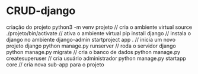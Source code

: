 # CRUD-django
<p>
criação do projeto
    python3 -m venv projeto // cria o ambiente virtual
    source ./projeto/bin/activate // ativa o ambiente virtual
    pip install django // instala o django no ambiente
    django-admin startproject app . // inicia um novo projeto django
    python manage.py runserver // roda o servidor django
    python manage.py migrate // cria o banco de dados
    python manage.py createsuperuser // cria usuário administrador
    python manage.py startapp core // cria nova sub-app para o projeto
    </p>
